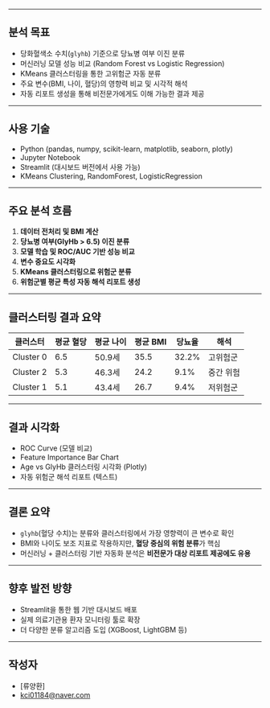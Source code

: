 
---

## 분석 목표

- 당화혈색소 수치(`glyhb`) 기준으로 당뇨병 여부 이진 분류
- 머신러닝 모델 성능 비교 (Random Forest vs Logistic Regression)
- KMeans 클러스터링을 통한 고위험군 자동 분류
- 주요 변수(BMI, 나이, 혈당)의 영향력 비교 및 시각적 해석
- 자동 리포트 생성을 통해 비전문가에게도 이해 가능한 결과 제공

---

## 사용 기술

- Python (pandas, numpy, scikit-learn, matplotlib, seaborn, plotly)
- Jupyter Notebook
- Streamlit (대시보드 버전에서 사용 가능)
- KMeans Clustering, RandomForest, LogisticRegression

---

## 주요 분석 흐름

1. **데이터 전처리 및 BMI 계산**
2. **당뇨병 여부(GlyHb > 6.5) 이진 분류**
3. **모델 학습 및 ROC/AUC 기반 성능 비교**
4. **변수 중요도 시각화**
5. **KMeans 클러스터링으로 위험군 분류**
6. **위험군별 평균 특성 자동 해석 리포트 생성**

---

## 클러스터링 결과 요약

| 클러스터 | 평균 혈당 | 평균 나이 | 평균 BMI | 당뇨율 | 해석 |
|----------|-----------|-----------|-----------|--------|--------|
| Cluster 0 | 6.5       | 50.9세    | 35.5      | 32.2%  | 고위험군 |
| Cluster 2 | 5.3       | 46.3세    | 24.2      | 9.1%   | 중간 위험 |
| Cluster 1 | 5.1       | 43.4세    | 26.7      | 9.4%   | 저위험군 |

---

## 결과 시각화

- ROC Curve (모델 비교)
- Feature Importance Bar Chart
- Age vs GlyHb 클러스터링 시각화 (Plotly)
- 자동 위험군 해석 리포트 (텍스트)

---

## 결론 요약

- `glyhb`(혈당 수치)는 분류와 클러스터링에서 가장 영향력이 큰 변수로 확인
- BMI와 나이도 보조 지표로 작용하지만, **혈당 중심의 위험 분류**가 핵심
- 머신러닝 + 클러스터링 기반 자동화 분석은 **비전문가 대상 리포트 제공에도 유용**

---

## 향후 발전 방향

- Streamlit을 통한 웹 기반 대시보드 배포
- 실제 의료기관용 환자 모니터링 툴로 확장
- 더 다양한 분류 알고리즘 도입 (XGBoost, LightGBM 등)

---

## 작성자

-  [류양환]
-  kci01184@naver.com
